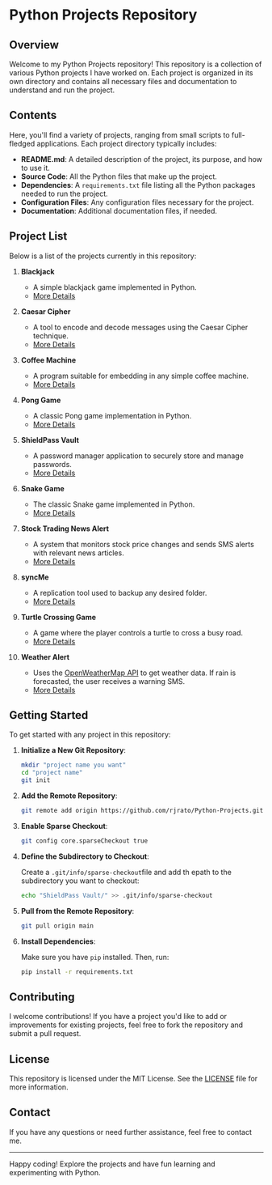 # Python Projects Repository

## Overview

Welcome to my Python Projects repository! This repository is a collection of various Python projects I have worked on. Each project is organized in its own directory and contains all necessary files and documentation to understand and run the project.

## Contents

Here, you'll find a variety of projects, ranging from small scripts to full-fledged applications. Each project directory typically includes:

- **README.md**: A detailed description of the project, its purpose, and how to use it.
- **Source Code**: All the Python files that make up the project.
- **Dependencies**: A `requirements.txt` file listing all the Python packages needed to run the project.
- **Configuration Files**: Any configuration files necessary for the project.
- **Documentation**: Additional documentation files, if needed.

## Project List

Below is a list of the projects currently in this repository:

1. **Blackjack**
   - A simple blackjack game implemented in Python.
   - [More Details](./Blackjack/README.md)

2. **Caesar Cipher**
   - A tool to encode and decode messages using the Caesar Cipher technique.
   - [More Details](./Caesar%20Cipher/README.md)

3. **Coffee Machine**
   - A program suitable for embedding in any simple coffee machine.
   - [More Details](./Coffee%20Machine/README.md)

4. **Pong Game**
   - A classic Pong game implementation in Python.
   - [More Details](./Pong%20Game/README.md)

5. **ShieldPass Vault**
   - A password manager application to securely store and manage passwords.
   - [More Details](./shieldpass-vault/README.md)

6. **Snake Game**
   - The classic Snake game implemented in Python.
   - [More Details](./Snake%20Game/README.md)

7. **Stock Trading News Alert**
   - A system that monitors stock price changes and sends SMS alerts with relevant news articles.
   - [More Details](./stock-trading-news-alert/README.md)

8. **syncMe**
   - A replication tool used to backup any desired folder.
   - [More Details](./syncme/README.md)

9. **Turtle Crossing Game**
   - A game where the player controls a turtle to cross a busy road.
   - [More Details](./Turtle%20Crossing%20Game/README.md)

10. **Weather Alert**
    - Uses the [OpenWeatherMap API](https://api.openweathermap.org/data/2.5/forecast) to get weather data. If rain is forecasted, the user receives a warning SMS.
    - [More Details](./Weather%20Alert/README.md)

## Getting Started

To get started with any project in this repository:

1. **Initialize a New Git Repository**:
    ```sh
    mkdir "project name you want"
    cd "project name"
    git init
    ```

2. **Add the Remote Repository**:
    ```sh
    git remote add origin https://github.com/rjrato/Python-Projects.git
    ```

3. **Enable Sparse Checkout**:
    ```sh
    git config core.sparseCheckout true
    ```

4. **Define the Subdirectory to Checkout**:

    Create a `.git/info/sparse-checkout`file and add th epath to the subdirectory you want to checkout:
    ```sh
    echo "ShieldPass Vault/" >> .git/info/sparse-checkout
    ```

5. **Pull from the Remote Repository**:

    ```sh
    git pull origin main
    ```

6. **Install Dependencies**:

    Make sure you have `pip` installed. Then, run:

    ```sh
    pip install -r requirements.txt
    ```

## Contributing

I welcome contributions! If you have a project you'd like to add or improvements for existing projects, feel free to fork the repository and submit a pull request.

## License

This repository is licensed under the MIT License. See the [LICENSE](./LICENSE) file for more information.

## Contact

If you have any questions or need further assistance, feel free to contact me.

---

Happy coding! Explore the projects and have fun learning and experimenting with Python.
